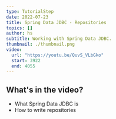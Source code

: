 ```yaml
---
type: TutorialStep
date: 2022-07-23
title: Spring Data JDBC - Repositories
topics: []
author: hs
subtitle: Working with Spring Data JDBC.
thumbnail: ./thumbnail.png
video:
  url: "https://youtu.be/QuvS_VLbGko"
  start: 3922
  end: 4055
---
```


## What's in the video?

- What Spring Data JDBC is
- How to write repositories
